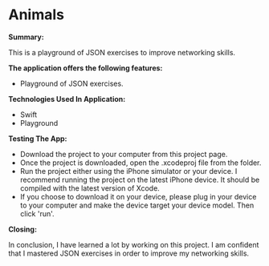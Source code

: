 # Animals

**Summary:**

This is a playground of JSON exercises to improve networking skills.

**The application offers the following features:**

* Playground of JSON exercises.

**Technologies Used In Application:**
* Swift
* Playground


**Testing The App:**
* Download the project to your computer from this project page.
* Once the project is downloaded, open the .xcodeproj file from the folder.
* Run the project either using the iPhone simulator or your device. I recommend running the project on the latest iPhone device. It should be compiled with the latest version of Xcode.
* If you choose to download it on your device, please plug in your device to your computer and make the device target your device model. Then click 'run'.

**Closing:**

In conclusion, I have learned a lot by working on this project. I am confident that I mastered JSON exercises in order to improve my networking skills.
